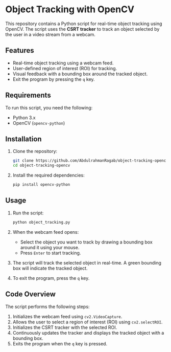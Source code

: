 # Object Tracking with OpenCV

This repository contains a Python script for real-time object tracking using OpenCV. The script uses the **CSRT tracker** to track an object selected by the user in a video stream from a webcam.

## Features
- Real-time object tracking using a webcam feed.
- User-defined region of interest (ROI) for tracking.
- Visual feedback with a bounding box around the tracked object.
- Exit the program by pressing the `q` key.

## Requirements
To run this script, you need the following:
- Python 3.x
- OpenCV (`opencv-python`)

## Installation
1. Clone the repository:
   ```bash
   git clone https://github.com/AbdulrahmanRagab/object-tracking-opencv.git
   cd object-tracking-opencv
   ```

2. Install the required dependencies:
   ```bash
   pip install opencv-python
   ```

## Usage
1. Run the script:
   ```bash
   python object_tracking.py
   ```

2. When the webcam feed opens:
   - Select the object you want to track by drawing a bounding box around it using your mouse.
   - Press `Enter` to start tracking.

3. The script will track the selected object in real-time. A green bounding box will indicate the tracked object.

4. To exit the program, press the `q` key.

## Code Overview
The script performs the following steps:
1. Initializes the webcam feed using `cv2.VideoCapture`.
2. Allows the user to select a region of interest (ROI) using `cv2.selectROI`.
3. Initializes the CSRT tracker with the selected ROI.
4. Continuously updates the tracker and displays the tracked object with a bounding box.
5. Exits the program when the `q` key is pressed.
